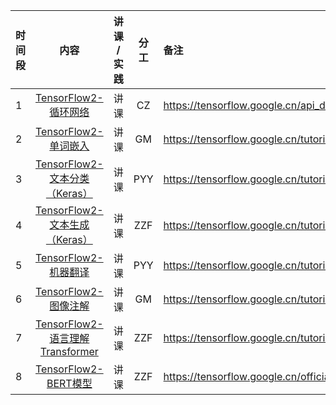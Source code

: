 |时间段 |    内容    |   讲课 / 实践     |    分工  |  备注       |
| :---  |   :---------------:  |  :----------:   |    :----:    | :--- |
|   1   | [TensorFlow2-循环网络]()   | 讲课 |  CZ   |  https://tensorflow.google.cn/api_docs/python/tf/keras/layers/RNN     |
|   2   | [TensorFlow2-单词嵌入]()   | 讲课 |   GM   |  https://tensorflow.google.cn/tutorials/text/word_embeddings    |
|   3   | [TensorFlow2-文本分类（Keras）]()   | 讲课 |  PYY   |  https://tensorflow.google.cn/tutorials/text/text_classification_rnn   |
|   4   | [TensorFlow2-文本生成（Keras）]()   | 讲课 |  ZZF   |  https://tensorflow.google.cn/tutorials/text/text_generation   |
|   5   | [TensorFlow2-机器翻译]()   | 讲课 |  PYY   |  https://tensorflow.google.cn/tutorials/text/nmt_with_attention   |
|   6   | [TensorFlow2-图像注解]()   | 讲课 |  GM   |  https://tensorflow.google.cn/tutorials/text/image_captioning   |
|   7   | [TensorFlow2-语言理解Transformer]()   | 讲课 |  ZZF   |  https://tensorflow.google.cn/tutorials/text/transformer   |
|   8   | [TensorFlow2-BERT模型]()   | 讲课 |  ZZF   |  https://tensorflow.google.cn/official_models/fine_tuning_bert   |

